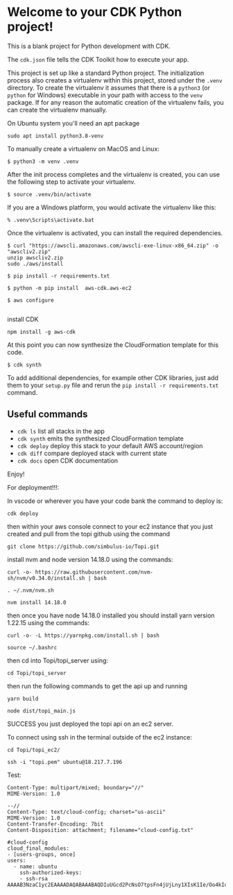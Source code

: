 
# Welcome to your CDK Python project!

This is a blank project for Python development with CDK.

The `cdk.json` file tells the CDK Toolkit how to execute your app.

This project is set up like a standard Python project.  The initialization
process also creates a virtualenv within this project, stored under the `.venv`
directory.  To create the virtualenv it assumes that there is a `python3`
(or `python` for Windows) executable in your path with access to the `venv`
package. If for any reason the automatic creation of the virtualenv fails,
you can create the virtualenv manually.

On Ubuntu system you'll need an apt package
```
sudo apt install python3.8-venv
```

To manually create a virtualenv on MacOS and Linux:

```
$ python3 -m venv .venv
```

After the init process completes and the virtualenv is created, you can use the following
step to activate your virtualenv.

```
$ source .venv/bin/activate
```

If you are a Windows platform, you would activate the virtualenv like this:

```
% .venv\Scripts\activate.bat
```

Once the virtualenv is activated, you can install the required dependencies.

```
$ curl "https://awscli.amazonaws.com/awscli-exe-linux-x86_64.zip" -o "awscliv2.zip"
unzip awscliv2.zip
sudo ./aws/install

$ pip install -r requirements.txt

$ python -m pip install  aws-cdk.aws-ec2

$ aws configure
 
```

install CDK
```
npm install -g aws-cdk
```

At this point you can now synthesize the CloudFormation template for this code.

```
$ cdk synth
```

To add additional dependencies, for example other CDK libraries, just add
them to your `setup.py` file and rerun the `pip install -r requirements.txt`
command.

## Useful commands

 * `cdk ls`          list all stacks in the app
 * `cdk synth`       emits the synthesized CloudFormation template
 * `cdk deploy`      deploy this stack to your default AWS account/region
 * `cdk diff`        compare deployed stack with current state
 * `cdk docs`        open CDK documentation

Enjoy!

For deployment!!!:

In vscode or wherever you have your code bank the command to deploy is:
```
cdk deploy
```
then within your aws console connect to your ec2 instance that you just created and pull from the topi github using the command
```
git clone https://github.com/simbulus-io/Topi.git
```
install nvm and node version 14.18.0 using the commands:
```
curl -o- https://raw.githubusercontent.com/nvm-sh/nvm/v0.34.0/install.sh | bash
```
```
. ~/.nvm/nvm.sh
```
```
nvm install 14.18.0
```
then once you have node 14.18.0 installed you should install yarn version 1.22.15 using the commands:
```
curl -o- -L https://yarnpkg.com/install.sh | bash
```
```
source ~/.bashrc
```
then  cd into Topi/topi_server using:
```
cd Topi/topi_server
```
then run the following commands to get the api up and running
```
yarn build
```
```
node dist/topi_main.js
```
SUCCESS you just deployed the topi api on an ec2 server.


To connect using ssh in the terminal outside of the ec2 instance:
```
cd Topi/topi_ec2/
```
```
ssh -i "topi.pem" ubuntu@18.217.7.196
```
Test:
```
Content-Type: multipart/mixed; boundary="//"
MIME-Version: 1.0

--//
Content-Type: text/cloud-config; charset="us-ascii"
MIME-Version: 1.0
Content-Transfer-Encoding: 7bit
Content-Disposition: attachment; filename="cloud-config.txt"

#cloud-config
cloud_final_modules:
- [users-groups, once]
users:
  - name: ubuntu
    ssh-authorized-keys: 
    - ssh-rsa AAAAB3NzaC1yc2EAAAADAQABAAABAQDIuUGcd2PcNsO7tpsFn4jUjLny1XIsK1Ie/Oo4kIqH2T/JB1xCpxze0R/34tUn2Tcr4FyCBHWdEtB6FQVrom0jiaY73FY2Lc491krtFk7nE8fLinEVnOk8tsikF5mmaU9MsPzat6N6AjzmWUxv4pNI6KANprjM5Rr9KgTn+00INotxYEqFrJ8PeoKQzI+jqlngLsld01XpPgOwrc+zN/Xqr7ZqvjC8ufQ9cXCTGFXF1J0nAdV3N/ZD2VcvBblgLhgs4nkJpUsRtfsSDA+H1ECA3lKEzw1QPV8HZfN5eE1iUdG884U87h0c6D6Y2IjVUlb7+v7UgZ5ZuVb4CQ1v+GYV
```
